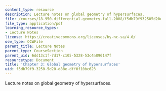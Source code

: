 ```yaml
---
content_type: resource
description: Lecture notes on global geometry of hypersurfaces.
file: /courses/18-950-differential-geometry-fall-2008/f5db79f932505d20d88edff0f10bc623_ch3_revised.pdf
file_type: application/pdf
learning_resource_types:
- Lecture Notes
license: https://creativecommons.org/licenses/by-nc-sa/4.0/
ocw_type: OCWFile
parent_title: Lecture Notes
parent_type: CourseSection
parent_uid: 6dd13c1f-7d17-c105-5328-53c4a896147f
resourcetype: Document
title: 'Chapter 3: Global geometry of hypersurfaces'
uid: f5db79f9-3250-5d20-d88e-dff0f10bc623
---
```

Lecture notes on global geometry of hypersurfaces.